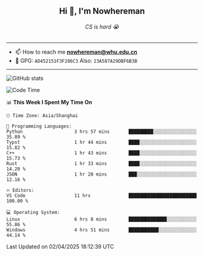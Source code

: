<h2 align="center">Hi 👋, I'm Nowhereman</h2>
<h6 align="center">CS is hard 😭</h6>

---
- 📫 How to reach me **nowhereman@whu.edu.cn**
- 🔑 GPG: `AD452151F3F286C3`  Also: `23A587A29DBF6B3B`

---
![GitHub stats](https://github-readme-stats.vercel.app/api?username=nowherechan&theme=transparent&rank_icon=github&include_all_commits=true&count_private=true)

<!--START_SECTION:waka-->
![Code Time](http://img.shields.io/badge/Code%20Time-793%20hrs%2034%20mins-blue)

📊 **This Week I Spent My Time On** 

```text
🕑︎ Time Zone: Asia/Shanghai

💬 Programming Languages: 
Python                   3 hrs 57 mins       █████████░░░░░░░░░░░░░░░░   35.89 % 
Typst                    1 hr 44 mins        ████░░░░░░░░░░░░░░░░░░░░░   15.82 % 
C++                      1 hr 43 mins        ████░░░░░░░░░░░░░░░░░░░░░   15.73 % 
Rust                     1 hr 33 mins        ████░░░░░░░░░░░░░░░░░░░░░   14.20 % 
JSON                     1 hr 20 mins        ███░░░░░░░░░░░░░░░░░░░░░░   12.16 % 

🔥 Editors: 
VS Code                  11 hrs              █████████████████████████   100.00 % 

💻 Operating System: 
Linux                    6 hrs 8 mins        ██████████████░░░░░░░░░░░   55.86 % 
Windows                  4 hrs 51 mins       ███████████░░░░░░░░░░░░░░   44.14 % 
```


 Last Updated on 02/04/2025 18:12:39 UTC
<!--END_SECTION:waka-->
